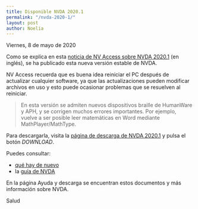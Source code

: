 ```yaml
---
title: Disponible NVDA 2020.1
permalink: "/nvda-2020-1/"
layout: post
author: Noelia
---
```


<footer>Viernes, 8 de mayo de 2020</footer>

Como se explica en esta [noticia de NV Access sobre NVDA 2020.1](https://www.nvaccess.org/post/nvda-2020-1-released/) (en inglés), se ha publicado esta nueva versión estable de NVDA.

NV Access recuerda que es buena idea reiniciar el PC después de actualizar cualquier software, ya que las actualizaciones pueden modificar archivos en uso y esto puede ocasionar problemas que se resuelven al reiniciar.

<blockquote cite="https://nvdaes.github.io/nvda-2020-1rc1/"><p>En esta versión se admiten nuevos dispositivos braille de HumanWare y APH, y se corrigen muchos errores importantes. Por ejemplo, vuelve a ser posible leer matemáticas en Word mediante MathPlayer/MathType.</p></blockquote>

Para descargarla, visita la [página de descarga de NVDA 2020.1](https://www.nvaccess.org/download?nvdaVersion=2020.1) y pulsa el botón *DOWNLOAD*.

Puedes consultar:

- [qué hay de nuevo](https://nvdaes.github.io/changes.html)
- la [guía de NVDA](https://nvdaes.github.io/userGuide.html)

En la página Ayuda y descarga se encuentran estos documentos y más información sobre NVDA.

Salud
